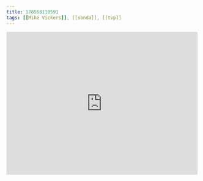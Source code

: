 ```yaml
---
title: 178568110591
tags: [[Mike Vickers]], [[sonda]], [[tvp]]
---
```

<iframe allow="accelerometer; autoplay; clipboard-write; encrypted-media; gyroscope; picture-in-picture" allowfullscreen="" frameborder="0" height="375" id="youtube_iframe" src="https://www.youtube.com/embed/pHT8u52bSVE?feature=oembed&amp;enablejsapi=1&amp;origin=https://safe.txmblr.com&amp;wmode=opaque" width="500"></iframe>